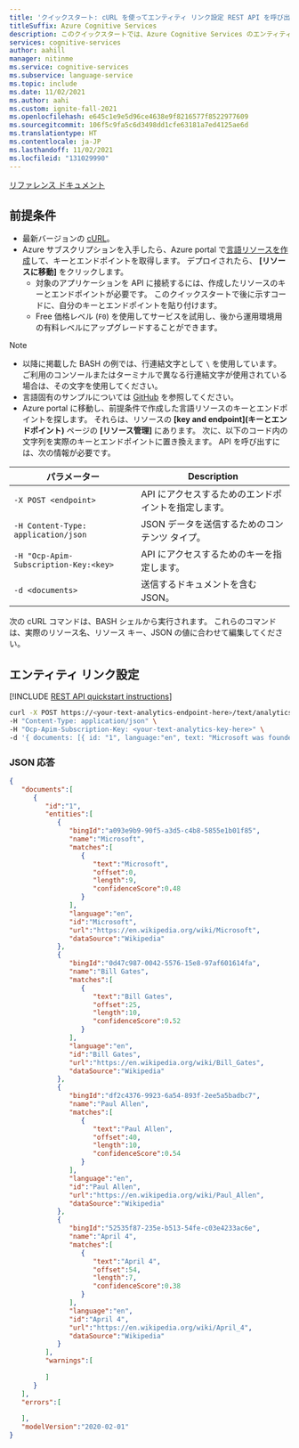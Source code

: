 ```yaml
---
title: 'クイックスタート: cURL を使ってエンティティ リンク設定 REST API を呼び出す'
titleSuffix: Azure Cognitive Services
description: このクイックスタートでは、Azure Cognitive Services のエンティティ リンク設定 REST API の使用方法の概要について説明します。
services: cognitive-services
author: aahill
manager: nitinme
ms.service: cognitive-services
ms.subservice: language-service
ms.topic: include
ms.date: 11/02/2021
ms.author: aahi
ms.custom: ignite-fall-2021
ms.openlocfilehash: e645c1e9e5d96ce4638e9f8216577f8522977609
ms.sourcegitcommit: 106f5c9fa5c6d3498dd1cfe63181a7ed4125ae6d
ms.translationtype: HT
ms.contentlocale: ja-JP
ms.lasthandoff: 11/02/2021
ms.locfileid: "131029990"
---
```

[リファレンス ドキュメント](https://westus2.dev.cognitive.microsoft.com/docs/services/TextAnalytics-v3-1/)


## <a name="prerequisites"></a>前提条件

* 最新バージョンの [cURL](https://curl.haxx.se/)。
* Azure サブスクリプションを入手したら、Azure portal で<a href="https://ms.portal.azure.com/#create/Microsoft.CognitiveServicesTextAnalytics"  title="言語リソースを作成する"  target="_blank">言語リソースを作成</a>して、キーとエンドポイントを取得します。 デプロイされたら、 **[リソースに移動]** をクリックします。
    * 対象のアプリケーションを API に接続するには、作成したリソースのキーとエンドポイントが必要です。 このクイックスタートで後に示すコードに、自分のキーとエンドポイントを貼り付けます。
    * Free 価格レベル (`F0`) を使用してサービスを試用し、後から運用環境用の有料レベルにアップグレードすることができます。

> [!NOTE]
> * 以降に掲載した BASH の例では、行連結文字として `\` を使用しています。 ご利用のコンソールまたはターミナルで異なる行連結文字が使用されている場合は、その文字を使用してください。
> * 言語固有のサンプルについては [GitHub](https://github.com/Azure-Samples/cognitive-services-quickstart-code) を参照してください。
> * Azure portal に移動し、前提条件で作成した言語リソースのキーとエンドポイントを探します。 それらは、リソースの **[key and endpoint]\(キーとエンドポイント\)** ページの **[リソース管理]** にあります。 次に、以下のコード内の文字列を実際のキーとエンドポイントに置き換えます。
API を呼び出すには、次の情報が必要です。


|パラメーター  |Description  |
|---------|---------|
|`-X POST <endpoint>`     | API にアクセスするためのエンドポイントを指定します。        |
|`-H Content-Type: application/json`     | JSON データを送信するためのコンテンツ タイプ。          |
|`-H "Ocp-Apim-Subscription-Key:<key>`    | API にアクセスするためのキーを指定します。        |
|`-d <documents>`     | 送信するドキュメントを含む JSON。         |

次の cURL コマンドは、BASH シェルから実行されます。 これらのコマンドは、実際のリソース名、リソース キー、JSON の値に合わせて編集してください。


## <a name="entity-linking"></a>エンティティ リンク設定

[!INCLUDE [REST API quickstart instructions](../../../includes/rest-api-instructions.md)]

```bash
curl -X POST https://<your-text-analytics-endpoint-here>/text/analytics/v3.1/entities/linking \
-H "Content-Type: application/json" \
-H "Ocp-Apim-Subscription-Key: <your-text-analytics-key-here>" \
-d '{ documents: [{ id: "1", language:"en", text: "Microsoft was founded by Bill Gates and Paul Allen on April 4, 1975."}]}'
```

### <a name="json-response"></a>JSON 応答

```json
{
   "documents":[
      {
         "id":"1",
         "entities":[
            {
               "bingId":"a093e9b9-90f5-a3d5-c4b8-5855e1b01f85",
               "name":"Microsoft",
               "matches":[
                  {
                     "text":"Microsoft",
                     "offset":0,
                     "length":9,
                     "confidenceScore":0.48
                  }
               ],
               "language":"en",
               "id":"Microsoft",
               "url":"https://en.wikipedia.org/wiki/Microsoft",
               "dataSource":"Wikipedia"
            },
            {
               "bingId":"0d47c987-0042-5576-15e8-97af601614fa",
               "name":"Bill Gates",
               "matches":[
                  {
                     "text":"Bill Gates",
                     "offset":25,
                     "length":10,
                     "confidenceScore":0.52
                  }
               ],
               "language":"en",
               "id":"Bill Gates",
               "url":"https://en.wikipedia.org/wiki/Bill_Gates",
               "dataSource":"Wikipedia"
            },
            {
               "bingId":"df2c4376-9923-6a54-893f-2ee5a5badbc7",
               "name":"Paul Allen",
               "matches":[
                  {
                     "text":"Paul Allen",
                     "offset":40,
                     "length":10,
                     "confidenceScore":0.54
                  }
               ],
               "language":"en",
               "id":"Paul Allen",
               "url":"https://en.wikipedia.org/wiki/Paul_Allen",
               "dataSource":"Wikipedia"
            },
            {
               "bingId":"52535f87-235e-b513-54fe-c03e4233ac6e",
               "name":"April 4",
               "matches":[
                  {
                     "text":"April 4",
                     "offset":54,
                     "length":7,
                     "confidenceScore":0.38
                  }
               ],
               "language":"en",
               "id":"April 4",
               "url":"https://en.wikipedia.org/wiki/April_4",
               "dataSource":"Wikipedia"
            }
         ],
         "warnings":[
            
         ]
      }
   ],
   "errors":[
      
   ],
   "modelVersion":"2020-02-01"
}
```
